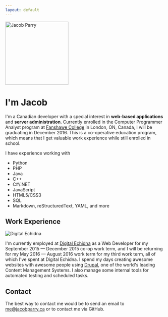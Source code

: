 ```yaml
---
layout: default
---
```

<img width="200" src="{{ 'face.jpg' | asset_path }}" alt="Jacob Parry" class="float-right">

# I'm Jacob

I'm a Canadian developer with a special interest in **web-based applications** and **server administration**. Currently
enrolled in the Computer Programmer Analyst program at [Fanshawe College](http://fanshawec.ca/) in London, ON, Canada,
I will be graduating in December 2016. This is a co-operative education program, which means that I get valuable work
experience while still enrolled in school.

I have experience working with

* Python
* PHP
* Java
* C++
* C#/.NET
* JavaScript
* HTML5/CSS3
* SQL
* Markdown, reStructuredText, YAML, and more

## Work Experience

<img src="{{ 'digital_echidna.png' | asset_path }}" alt="Digital Echidna" class="float-right">

I'm currently employed at [Digital Echidna](http://echidna.ca) as a Web Developer for my September 2015 &mdash; December
2015 co-op work term, and I will be returning for my May 2016 &mdash; August 2016 work term for my third work term, all
of which I've spent at Digital Echidna. I spend my days creating awesome websites with awesome people using
[Drupal](http://drupal.org), one of the world's leading Content Management Systems. I also manage some internal tools
for automated testing and scheduled tasks.

<div class="clear"></div>

## Contact

The best way to contact me would be to send an email to [me@jacobparry.ca](mailto:me@jacobparry.ca) or to contact me via
GitHub.
